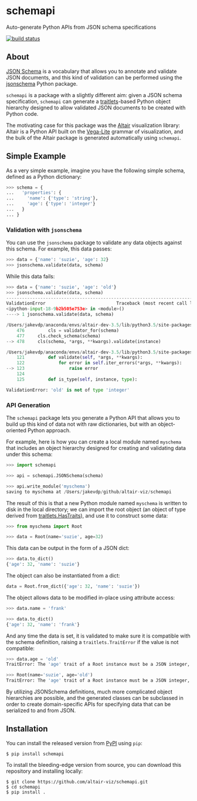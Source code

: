 # schemapi

Auto-generate Python APIs from JSON schema specifications

[![build status](http://img.shields.io/travis/altair-viz/schemapi/master.svg?style=flat)](https://travis-ci.org/altair-viz/schemapi)

## About

[JSON Schema](http://json-schema.org/) is a vocabulary that allows you to
annotate and validate JSON documents, and this kind of validation can be
performed using the [jsonschema](https://pypi.python.org/pypi/jsonschema)
Python package.

``schemapi`` is a package with a slightly different aim: given a JSON schema
specification, ``schemapi`` can generate a
[traitlets](http://traitlets.readthedocs.io/)-based
Python object hierarchy designed to allow validated JSON documents to be
created with Python code.

The motivating case for this package was the [Altair](http://altair-viz.github.io)
visualization library: Altair is a Python API built on the
[Vega-Lite](https://vega.github.io/vega-lite/) grammar of visualization,
and the bulk of the Altair package is generated automatically using ``schemapi``.

## Simple Example

As a very simple example, imagine you have the following simple schema,
defined as a Python dictionary:

```python
>>> schema = {
...   'properties': {
...     'name': {'type': 'string'},
...     'age': {'type': 'integer'}
...   }
... }
```

### Validation with ``jsonschema``

You can use the ``jsonschema`` package to validate any data objects against this schema. For example, this data passes:

```python
>>> data = {'name': 'suzie', 'age': 32}
>>> jsonschema.validate(data, schema)
```

While this data fails:

```python
>>> data = {'name': 'suzie', 'age': 'old'}
>>> jsonschema.validate(data, schema)
---------------------------------------------------------------------------
ValidationError                           Traceback (most recent call last)
<ipython-input-18-9b2b505e753e> in <module>()
----> 1 jsonschema.validate(data, schema)

/Users/jakevdp/anaconda/envs/altair-dev-3.5/lib/python3.5/site-packages/jsonschema/validators.py in validate(instance, schema, cls, *args, **kwargs)
    476         cls = validator_for(schema)
    477     cls.check_schema(schema)
--> 478     cls(schema, *args, **kwargs).validate(instance)

/Users/jakevdp/anaconda/envs/altair-dev-3.5/lib/python3.5/site-packages/jsonschema/validators.py in validate(self, *args, **kwargs)
    121         def validate(self, *args, **kwargs):
    122             for error in self.iter_errors(*args, **kwargs):
--> 123                 raise error
    124
    125         def is_type(self, instance, type):

ValidationError: 'old' is not of type 'integer'
```

### API Generation

The ``schemapi`` package lets you generate a Python API that allows you to build
up this kind of data not with raw dictionaries, but with an object-oriented
Python approach.

For example, here is how you can create a local module named ``myschema`` that
includes an object hierarchy designed for creating and validating data under
this schema:

```python
>>> import schemapi

>>> api = schemapi.JSONSchema(schema)

>>> api.write_module('myschema')
saving to myschema at /Users/jakevdp/github/altair-viz/schemapi
```

The result of this is that a new Python module named ``myschema`` is written
to disk in the local directory; we can import the root object (an object of
type derived from [traitlets.HasTraits](http://traitlets.readthedocs.io/en/stable/using_traitlets.html)),
and use it to construct some data:

```python
>>> from myschema import Root

>>> data = Root(name='suzie', age=32)
```

This data can be output in the form of a JSON dict:

```python
>>> data.to_dict()
{'age': 32, 'name': 'suzie'}
```

The object can also be instantiated from a dict:

```python
data = Root.from_dict({'age': 32, 'name': 'suzie'})
```

The object allows data to be modified in-place using attribute access:

```python
>>> data.name = 'frank'

>>> data.to_dict()
{'age': 32, 'name': 'frank'}
```

And any time the data is set, it is validated to make sure it is compatible with
the schema definition, raising a ``traitlets.TraitError`` if the value is not
compatible:

```python
>>> data.age = 'old'
TraitError: The 'age' trait of a Root instance must be a JSON integer, but a value of 'old' <class 'str'> was specified.

>>> Root(name='suzie', age='old')
TraitError: The 'age' trait of a Root instance must be a JSON integer, but a value of 'old' <class 'str'> was specified.
```

By utilizing JSONSchema definitions, much more complicated object hierarchies
are possible, and the generated classes can be subclassed in order to create
domain-specific APIs for specifying data that can be serialized to and from JSON.

## Installation

You can install the released version from [PyPI](http://pypi.python.org/pypi/schemapi) using ``pip``:

    $ pip install schemapi

To install the bleeding-edge version from source, you can download this
repository and installing locally:

    $ git clone https://github.com/altair-viz/schemapi.git
    $ cd schemapi
    $ pip install .

